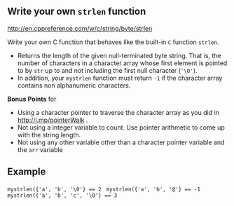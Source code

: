
## Write your own `strlen` function

http://en.cppreference.com/w/c/string/byte/strlen

Write your own C function that behaves like the built-in `C` function `strlen`.  

 - Returns the length of the given null-terminated byte string. That is, the number of characters in a character array whose first element is pointed to by `str` up to and not including the first null character (`'\0'`).
 - In addition,  your `mystrlen` function must return `-1` if the character array contains non alphanumeric characters. 

**Bonus Points** for 
  - Using a character pointer to traverse the character array as you did in   http://j.mp/pointerWalk . 
  - Not using a integer variable to count. Use pointer arithmetic to come up with the string length.
  - Not using any other variable other than a character pointer variable and the `arr` variable

## Example 

`mystrlen({'a', 'b', '\0'} == 2 ` 
`mystrlen({'a', 'b', '@'} == -1 ` 
`mystrlen({'a', 'b', 'c', '\0'} == 3 ` 

